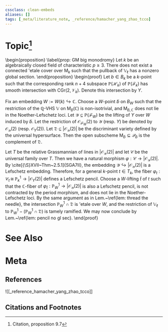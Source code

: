 ```yaml
---
cssclass: clean-embeds
aliases: []
tags: [_meta/literature_note, _reference/hamacher_yang_zhao_tcco]
---
```

# Topic[^1]
\begin{proposition}
\label{prop: GM big monodromy}
Let $k$ be an algebraically closed field of characteristic $p \ge 3$. There does not exist a connected \'etale cover over $\mathsf{M}_{k}$ such that the pullback of $\mathbb{V}_\ell$ has a nonzero global section. 
\end{proposition}
\begin{proof}
Let $b \in B_k$ be a $k$-point such that the corresponding rank $n + 4$ subspace $\mathbb{P}(\mathcal{H}_k)$ of $\mathbb{P}(\mathcal{F}_k)$ has smooth intersection with $\mathrm{CGr}(2, \mathcal{V}_k)$. Denote this intersection by $Y$.

Fix an embedding $W := W(k) \hookrightarrow \mathbb{C}$. Choose a $W$-point $\widetilde{b}$ on $B_W$ such that the restriction of the $\mathbb{Q}$-VHS $\mathbb{V}$ on $\mathsf{M}_{\widetilde{b}}(\mathbb{C})$ is non-isotrivial, and $\mathsf{M}_{\widetilde{b}, \mathbb{C}}$ does not lie in the Noether-Lefschetz loci. Let $\mathcal{Y} \subseteq \mathbb{P}(\mathcal{F}_W)$ be the lifting of $Y$ over $W$ induced by $\widetilde{b}$. Let the restriction of $\mathcal{O}_{\mathcal{F}_W}(2)$ to $\mathcal{Y}$ (resp. $Y$) be denoted by $\mathcal{O}_\mathcal{Y}(2)$ (resp. $\mathcal{O}_Y(2)$). Let $\mathfrak{D} \subseteq |\mathcal{O}_\mathcal{Y}(2)|$ be the discriminant variety defined by the universal hypersurface. Then the open subscheme $\mathsf{M}_{\widetilde{b}} \subseteq \mathscr{P}_{\widetilde{b}}$ is the complement of $\mathfrak{D}$. 

Let $T$ be the relative Grassmannian of lines in $|\mathcal{O}_\mathcal{Y}(2)|$ and let $\mathscr{C}$ be the universal family over $T$. Then we have a natural morphism $\varphi : \mathscr{C} \to |\mathcal{O}_\mathcal{Y}(2)|$. By \cite[{\S}XVII~Thm~2.5.1]{SGA7II}, the embedding $\mathcal{Y} \hookrightarrow |\mathcal{O}_\mathcal{Y}(2)|$ is a Lefschetz embedding. Therefore, for a general $k$-point $t \in T_k$, the fiber $\varphi_t: \mathscr{C}_t \,{\cong}\, \mathbb{P}^1_k \to |\mathcal{O}_Y(2)|$ defines a Lefschetz pencil. Choose a $W$-lifting $\widetilde{t}$ of $t$ such that the $\mathbb{C}$-fiber of $\varphi_{\widetilde{t}} : \mathbb{P}^1_W \to |\mathcal{O}_\mathcal{Y}(2)|$ is also a Lefschetz pencil, is not contracted by the period morphism, and does not lie in the Noether-Lefschetz loci. By the same argument as in Lem.~\ref{lem: thread the needle}, the intersection $\mathbb{P}^1_W \cap \mathfrak{D}$ is \'etale over $W$, and the restriction of $\mathbb{V}_\ell$ to $\mathbb{P}^1_W - (\mathbb{P}^1_W \cap \mathfrak{D})$ is tamely ramified. We may now conclude by Lem.~\ref{lem: pencil no gl sec}. 
\end{proof}

# See Also

# Meta
## References
![[_reference_hamacher_yang_zhao_tcco]]


## Citations and Footnotes
[^1]: Citation, proposition 9.7